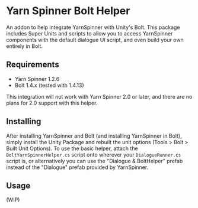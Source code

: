 # Yarn Spinner Bolt Helper

An addon to help integrate YarnSpinner with Unity's Bolt. This package includes Super Units and scripts to allow you to access YarnSpinner components with the default dialogue UI script, and even build your own entirely in Bolt.

## Requirements

* Yarn Spinner 1.2.6
* Bolt 1.4.x (tested with 1.4.13)

This integration will not work with Yarn Spinner 2.0 or later, and there are no plans for 2.0 support with this helper.

## Installing

After installing YarnSpinner and Bolt (and installing YarnSpinner in Bolt), simply install the Unity Package and rebuilt the unit options (Tools > Bolt > Built Unit Options).
To use the basic helper, attach the `BoltYarnSpinnerHelper.cs` script onto wherever your `DialogueRunner.cs` script is, or alternatively you can use the "Dialogue & BoltHelper" prefab instead of the "Dialogue" prefab provided by YarnSpinner.

## Usage

(WIP)
